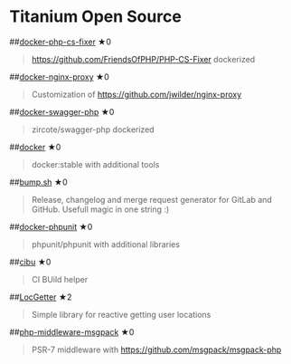 # Titanium Open Source

##[docker-php-cs-fixer](https://github.com/titanium-codes/docker-php-cs-fixer) &#9733;0

> https://github.com/FriendsOfPHP/PHP-CS-Fixer dockerized

##[docker-nginx-proxy](https://github.com/titanium-codes/docker-nginx-proxy) &#9733;0

> Customization of https://github.com/jwilder/nginx-proxy

##[docker-swagger-php](https://github.com/titanium-codes/docker-swagger-php) &#9733;0

> zircote/swagger-php dockerized

##[docker](https://github.com/titanium-codes/docker) &#9733;0

> docker:stable with additional tools

##[bump.sh](https://github.com/titanium-codes/bump.sh) &#9733;0

> Release, changelog and merge request generator for GitLab and GitHub. Usefull magic in one string :)

##[docker-phpunit](https://github.com/titanium-codes/docker-phpunit) &#9733;0

> phpunit/phpunit with additional libraries

##[cibu](https://github.com/titanium-codes/cibu) &#9733;0

> CI BUild helper

##[LocGetter](https://github.com/titanium-codes/LocGetter) &#9733;2

> Simple library for reactive getting user locations

##[php-middleware-msgpack](https://github.com/titanium-codes/php-middleware-msgpack) &#9733;0

> PSR-7 middleware with https://github.com/msgpack/msgpack-php
